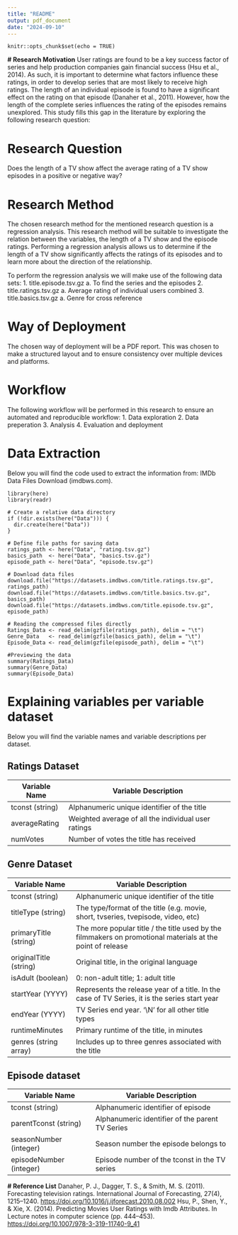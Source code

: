 ```yaml
---
title: "README"
output: pdf_document
date: "2024-09-10"
---
```


```{r setup, include=FALSE}
knitr::opts_chunk$set(echo = TRUE)
```
**# Research Motivation**
User ratings are found to be a key success factor of series and help production companies gain financial success (Hsu et al., 2014). As such, it is important to determine what factors influence these ratings, in order to develop series that are most likely to receive high ratings. The length of an individual episode is found to have a significant effect on the rating on that episode (Danaher et al., 2011). However, how the length of the complete series influences the rating of the episodes remains unexplored. This study fills this gap in the literature by exploring the following research question:

# Research Question

Does the length of a TV show affect the average rating of a TV show episodes in a positive or negative way?

# Research Method

The chosen research method for the mentioned research question is a regression analysis. This research method will be suitable to investigate the relation between the variables, the length of a TV show and the episode ratings. Performing a regression analysis allows us to determine if the length of a TV show significantly affects the ratings of its episodes and to learn more about the direction of the relationship.

To perform the regression analysis we will make use of the following data sets: 1. title.episode.tsv.gz a. To find the series and the episodes 2. title.ratings.tsv.gz a. Average rating of individual users combined 3. title.basics.tsv.gz a. Genre for cross reference

# Way of Deployment

The chosen way of deployment will be a PDF report. This was chosen to make a structured layout and to ensure consistency over multiple devices and platforms.

# Workflow

The following workflow will be performed in this research to ensure an automated and reproducible workflow: 1. Data exploration 2. Data preperation 3. Analysis 4. Evaluation and deployment

# Data Extraction

Below you will find the code used to extract the information from: IMDb Data Files Download (imdbws.com).

```{r Data Extraction, message=FALSE, warning=FALSE}
library(here)
library(readr)

# Create a relative data directory
if (!dir.exists(here("Data"))) {
  dir.create(here("Data"))
}

# Define file paths for saving data 
ratings_path <- here("Data", "rating.tsv.gz")
basics_path  <- here("Data", "basics.tsv.gz")
episode_path <- here("Data", "episode.tsv.gz")

# Download data files
download.file("https://datasets.imdbws.com/title.ratings.tsv.gz", ratings_path)
download.file("https://datasets.imdbws.com/title.basics.tsv.gz", basics_path)
download.file("https://datasets.imdbws.com/title.episode.tsv.gz", episode_path)

# Reading the compressed files directly
Ratings_Data <- read_delim(gzfile(ratings_path), delim = "\t")
Genre_Data   <- read_delim(gzfile(basics_path), delim = "\t")
Episode_Data <- read_delim(gzfile(episode_path), delim = "\t")

#Previewing the data
summary(Ratings_Data)
summary(Genre_Data)
summary(Episode_Data)
```

# Explaining variables per variable dataset

Below you will find the variable names and variable descriptions per dataset.

## Ratings Dataset

| Variable Name   | Variable Description                                |
|-----------------|-----------------------------------------------------|
| tconst (string) | Alphanumeric unique identifier of the title         |
| averageRating   | Weighted average of all the individual user ratings |
| numVotes        | Number of votes the title has received              |

## Genre Dataset

| Variable Name          | Variable Description                                                                                       |
|------------------------|------------------------------------------------------------------------------------------------------------|
| tconst (string)        | Alphanumeric unique identifier of the title                                                                |
| titleType (string)     | The type/format of the title (e.g. movie, short, tvseries, tvepisode, video, etc)                          |
| primaryTitle (string)  | The more popular title / the title used by the filmmakers on promotional materials at the point of release |
| originalTitle (string) | Original title, in the original language                                                                   |
| isAdult (boolean)      | 0: non-adult title; 1: adult title                                                                         |
| startYear (YYYY)       | Represents the release year of a title. In the case of TV Series, it is the series start year              |
| endYear (YYYY)         | TV Series end year. ‘\\N’ for all other title types                                                        |
| runtimeMinutes         | Primary runtime of the title, in minutes                                                                   |
| genres (string array)  | Includes up to three genres associated with the title                                                      |

## Episode dataset

| Variable Name           | Variable Description                            |
|-------------------------|-------------------------------------------------|
| tconst (string)         | Alphanumeric identifier of episode              |
| parentTconst (string)   | Alphanumeric identifier of the parent TV Series |
| seasonNumber (integer)  | Season number the episode belongs to            |
| episodeNumber (integer) | Episode number of the tconst in the TV series   |

**# Reference List**
Danaher, P. J., Dagger, T. S., & Smith, M. S. (2011). Forecasting television ratings. International Journal of Forecasting, 27(4), 1215–1240. https://doi.org/10.1016/j.ijforecast.2010.08.002
Hsu, P., Shen, Y., & Xie, X. (2014). Predicting Movies User Ratings with Imdb Attributes. In Lecture notes in computer science (pp. 444–453). https://doi.org/10.1007/978-3-319-11740-9_41
